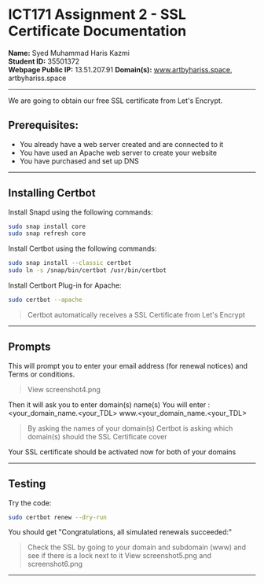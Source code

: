 # ICT171 Assignment 2 - SSL Certificate Documentation

**Name:** Syed Muhammad Haris Kazmi  
**Student ID:** 35501372  
**Webpage Public IP:** 13.51.207.91
**Domain(s):** www.artbyhariss.space, artbyhariss.space

---

We are going to obtain our free SSL certificate from Let's Encrypt. 

## Prerequisites:

- You already have a web server created and are connected to it
- You have used an Apache web server to create your website
- You have purchased and set up DNS

---

## Installing Certbot

Install Snapd using the following commands:

```bash
sudo snap install core
sudo snap refresh core
```

Install Certbot using the following commands:

```bash
sudo snap install --classic certbot
sudo ln -s /snap/bin/certbot /usr/bin/certbot
```

Install Certbort Plug-in for Apache:

```bash
sudo certbot --apache
```
>Certbot automatically receives a SSL Certificate from Let's Encrypt

---

## Prompts

This will prompt you to enter your email address (for renewal notices) and Terms or conditions. 
>View screenshot4.png

Then it will ask you to enter domain(s) name(s) You will enter : <your_domain_name.<your_TDL> www.<your_domain_name.<your_TDL>

>By asking the names of your domain(s) Certbot is asking which domain(s) should the SSL Certificate cover

Your SSL certificate should be activated now for both of your domains

---

## Testing

Try the code:
```bash
sudo certbot renew --dry-run
```
You should get "Congratulations, all simulated renewals succeeded:"

>Check the SSL by going to your domain and subdomain (www) and see if there is a lock next to it
>View screenshot5.png and screenshot6.png

---

